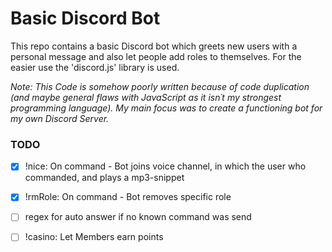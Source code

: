 # Basic Discord Bot

This repo contains a basic Discord bot which greets new users with a personal message and also let people add roles to themselves.
For the easier use the 'discord.js' library is used.

*Note: This Code is somehow poorly written because of code duplication (and maybe general flaws with JavaScript as it isn´t my strongest programming language). My main focus was to create a functioning bot for my own Discord Server.*

### TODO

- [X] !nice: On command - Bot joins voice channel, in which the user who commanded, and plays a mp3-snippet

- [X] !rmRole: On command - Bot removes specific role

- [ ] regex for auto answer if no known command was send

- [ ] !casino: Let Members earn points
